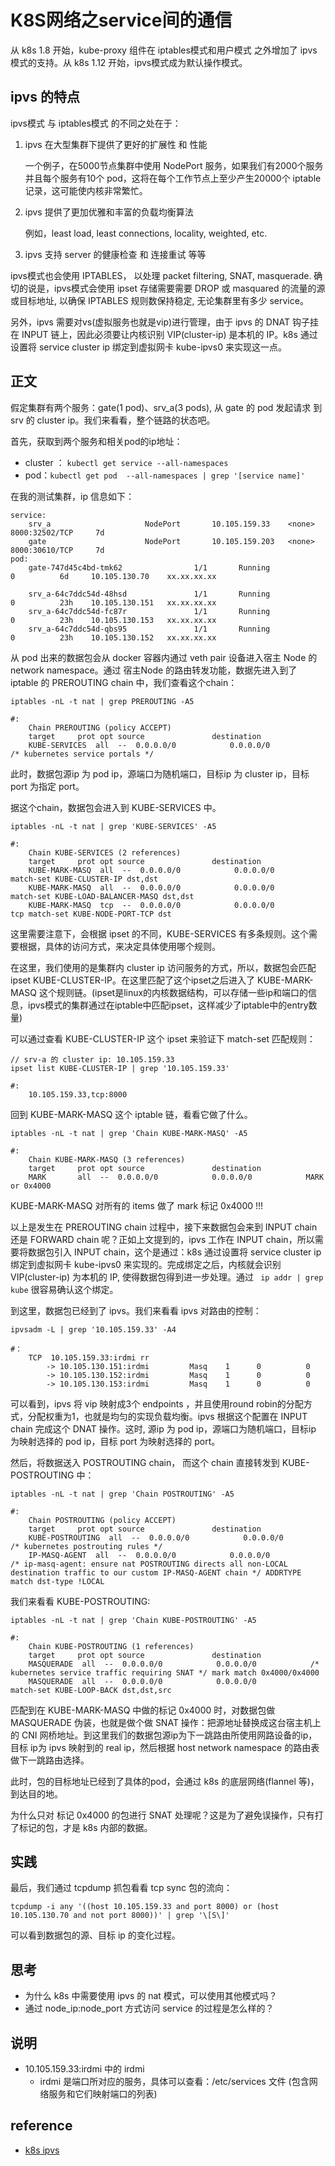 # K8S网络之service间的通信
从 k8s 1.8 开始，kube-proxy 组件在 iptables模式和用户模式 之外增加了 ipvs模式的支持。从 k8s 1.12 开始，ipvs模式成为默认操作模式。

## ipvs 的特点
ipvs模式 与 iptables模式 的不同之处在于：
1. ipvs 在大型集群下提供了更好的扩展性 和 性能

    一个例子，在5000节点集群中使用 NodePort 服务，如果我们有2000个服务并且每个服务有10个 pod，这将在每个工作节点上至少产生20000个 iptable 记录，这可能使内核非常繁忙。

2. ipvs 提供了更加优雅和丰富的负载均衡算法

    例如，least load, least connections, locality, weighted, etc.

3. ipvs 支持 server 的健康检查 和 连接重试 等等

ipvs模式也会使用 IPTABLES， 以处理 packet filtering, SNAT, masquerade. 确切的说是，ipvs模式会使用 ipset 存储需要需要 DROP 或 masquared 的流量的源或目标地址, 以确保 IPTABLES 规则数保持稳定, 无论集群里有多少 service。

另外，ipvs 需要对vs(虚拟服务也就是vip)进行管理，由于 ipvs 的 DNAT 钩子挂在 INPUT 链上，因此必须要让内核识别 VIP(cluster-ip) 是本机的 IP。k8s 通过设置将 service cluster ip 绑定到虚拟网卡 kube-ipvs0 来实现这一点。

## 正文
假定集群有两个服务：gate(1 pod)、srv_a(3 pods), 从 gate 的 pod 发起请求 到 srv 的 cluster ip。我们来看看，整个链路的状态吧。

首先，获取到两个服务和相关pod的ip地址：
- cluster ： ``` kubectl get service --all-namespaces ```
- pod：``` kubectl get pod  --all-namespaces | grep '[service name]' ```

在我的测试集群，ip 信息如下：
```
service:
    srv_a                     NodePort       10.105.159.33    <none>           8000:32502/TCP     7d
    gate                      NodePort       10.105.159.203   <none>           8000:30610/TCP     7d
pod:
    gate-747d45c4bd-tmk62                1/1       Running            0          6d     10.105.130.70    xx.xx.xx.xx

    srv_a-64c7ddc54d-48hsd               1/1       Running            0          23h    10.105.130.151   xx.xx.xx.xx
    srv_a-64c7ddc54d-fc87r               1/1       Running            0          23h    10.105.130.153   xx.xx.xx.xx
    srv_a-64c7ddc54d-qbs95               1/1       Running            0          23h    10.105.130.152   xx.xx.xx.xx
```

从 pod 出来的数据包会从 docker 容器内通过 veth pair 设备进入宿主 Node 的 network namespace。通过 宿主Node 的路由转发功能，数据先进入到了 iptable 的 PREROUTING chain 中，我们查看这个chain：
``` 
iptables -nL -t nat | grep PREROUTING -A5

#:
    Chain PREROUTING (policy ACCEPT)
    target     prot opt source               destination
    KUBE-SERVICES  all  --  0.0.0.0/0            0.0.0.0/0            /* kubernetes service portals */
```
此时，数据包源ip 为 pod ip，源端口为随机端口，目标ip 为 cluster ip，目标port 为指定 port。

据这个chain，数据包会进入到 KUBE-SERVICES 中。
``` 
iptables -nL -t nat | grep 'KUBE-SERVICES' -A5

#:
    Chain KUBE-SERVICES (2 references)
    target     prot opt source               destination
    KUBE-MARK-MASQ  all  --  0.0.0.0/0            0.0.0.0/0            match-set KUBE-CLUSTER-IP dst,dst
    KUBE-MARK-MASQ  all  --  0.0.0.0/0            0.0.0.0/0            match-set KUBE-LOAD-BALANCER-MASQ dst,dst
    KUBE-MARK-MASQ  tcp  --  0.0.0.0/0            0.0.0.0/0            tcp match-set KUBE-NODE-PORT-TCP dst
```
这里需要注意下，会根据 ipset 的不同，KUBE-SERVICES 有多条规则。这个需要根据，具体的访问方式，来决定具体使用哪个规则。

在这里，我们使用的是集群内 cluster ip 访问服务的方式，所以，数据包会匹配ipset KUBE-CLUSTER-IP。在这里匹配了这个ipset之后进入了 KUBE-MARK-MASQ 这个规则链。(ipset是linux的内核数据结构，可以存储一些ip和端口的信息，ipvs模式的集群通过在iptable中匹配ipset，这样减少了iptable中的entry数量)

可以通过查看 KUBE-CLUSTER-IP 这个 ipset 来验证下 match-set 匹配规则：
``` 
// srv-a 的 cluster ip: 10.105.159.33
ipset list KUBE-CLUSTER-IP | grep '10.105.159.33' 

#:
    10.105.159.33,tcp:8000
```

回到 KUBE-MARK-MASQ 这个 iptable 链，看看它做了什么。
``` 
iptables -nL -t nat | grep 'Chain KUBE-MARK-MASQ' -A5

#:
    Chain KUBE-MARK-MASQ (3 references)
    target     prot opt source               destination
    MARK       all  --  0.0.0.0/0            0.0.0.0/0            MARK or 0x4000
```
KUBE-MARK-MASQ 对所有的 items 做了 mark 标记 0x4000 !!!

以上是发生在 PREROUTING chain 过程中，接下来数据包会来到 INPUT chain 还是 FORWARD chain 呢？正如上文提到的，ipvs 工作在 INPUT chain，所以需要将数据包引入 INPUT chain，这个是通过：k8s 通过设置将 service cluster ip 绑定到虚拟网卡 kube-ipvs0 来实现的。完成绑定之后，内核就会识别 VIP(cluster-ip) 为本机的 IP, 使得数据包得到进一步处理。通过 ```  ip addr | grep kube ``` 很容易确认这个绑定。

到这里，数据包已经到了 ipvs。我们来看看 ipvs 对路由的控制：
```
ipvsadm -L | grep '10.105.159.33' -A4

#：
    TCP  10.105.159.33:irdmi rr
        -> 10.105.130.151:irdmi         Masq    1      0          0
        -> 10.105.130.152:irdmi         Masq    1      0          0
        -> 10.105.130.153:irdmi         Masq    1      0          0
```
可以看到，ipvs 将 vip 映射成3个 endpoints ，并且使用round robin的分配方式，分配权重为1，也就是均匀的实现负载均衡。ipvs 根据这个配置在 INPUT chain 完成这个 DNAT 操作。这时, 源ip 为 pod ip，源端口为随机端口，目标ip 为映射选择的 pod ip，目标 port 为映射选择的 port。

然后，将数据送入 POSTROUTING chain， 而这个 chain 直接转发到 KUBE-POSTROUTING 中：
```
iptables -nL -t nat | grep 'Chain POSTROUTING' -A5

#:
    Chain POSTROUTING (policy ACCEPT)
    target     prot opt source               destination
    KUBE-POSTROUTING  all  --  0.0.0.0/0            0.0.0.0/0            /* kubernetes postrouting rules */
    IP-MASQ-AGENT  all  --  0.0.0.0/0            0.0.0.0/0            /* ip-masq-agent: ensure nat POSTROUTING directs all non-LOCAL destination traffic to our custom IP-MASQ-AGENT chain */ ADDRTYPE match dst-type !LOCAL
```

我们来看看 KUBE-POSTROUTING:
```
iptables -nL -t nat | grep 'Chain KUBE-POSTROUTING' -A5

#:
    Chain KUBE-POSTROUTING (1 references)
    target     prot opt source               destination
    MASQUERADE  all  --  0.0.0.0/0            0.0.0.0/0            /* kubernetes service traffic requiring SNAT */ mark match 0x4000/0x4000
    MASQUERADE  all  --  0.0.0.0/0            0.0.0.0/0            match-set KUBE-LOOP-BACK dst,dst,src
```
匹配到在 KUBE-MARK-MASQ 中做的标记 0x4000 时，对数据包做 MASQUERADE 伪装，也就是做个做 SNAT 操作：把源地址替换成这台宿主机上的 CNI 网桥地址。到这里我们的数据包源ip为下一跳路由所使用网路设备的ip，目标 ip为 ipvs 映射到的 real ip，然后根据 host network namespace 的路由表做下一跳路由选择。

此时，包的目标地址已经到了具体的pod，会通过 k8s 的底层网络(flannel 等)，到达目的地。

为什么只对 标记 0x4000 的包进行 SNAT 处理呢？这是为了避免误操作，只有打了标记的包，才是 k8s 内部的数据。

## 实践
最后，我们通过 tcpdump 抓包看看 tcp sync 包的流向：
```
tcpdump -i any '((host 10.105.159.33 and port 8000) or (host 10.105.130.70 and not port 8000))' | grep '\[S\]'
```
可以看到数据包的源、目标 ip 的变化过程。

## 思考
- 为什么 k8s 中需要使用 ipvs 的 nat 模式，可以使用其他模式吗？
- 通过 node_ip:node_port 方式访问 service 的过程是怎么样的？

## 说明
- 10.105.159.33:irdmi 中的 irdmi 
    + irdmi 是端口所对应的服务，具体可以查看：/etc/services 文件 (包含网络服务和它们映射端口的列表)

## reference
- [k8s ipvs](https://github.com/kubernetes/kubernetes/tree/master/pkg/proxy/ipvs)